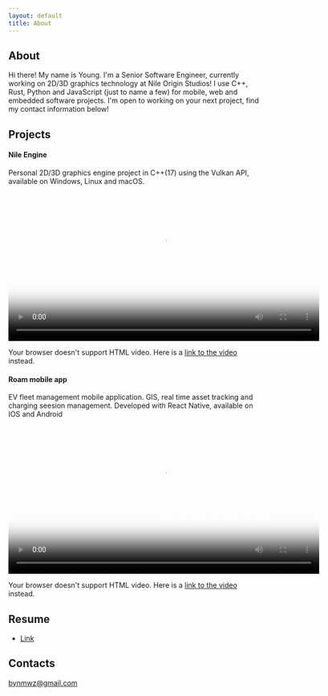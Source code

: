 ```yaml
---
layout: default
title: About
---
```

## About
Hi there! My name is Young. I'm a Senior Software Engineer, currently working on 2D/3D graphics technology at Nile Origin Studios!
I use C++, Rust, Python and JavaScript (just to name a few) for mobile, web and embedded software projects. I'm open to working on your next project, find my contact information below!

## Projects

#### Nile Engine
Personal 2D/3D graphics engine project in C++(17) using the Vulkan API, available on Windows, Linux and macOS.
<video controls width="620" poster="/images/nile_thumb.png">
  <source src="/images/nile_show_off.webm" type="video/webm" />
  <p>
    Your browser doesn't support HTML video. Here is a
    <a href="/images/nile_show_off.webm" download="nile_show_off.webm">link to the video</a> instead.
  </p>
</video>

#### Roam mobile app
EV fleet management mobile application. GIS, real time asset tracking and charging seesion management. Developed with React Native, available on IOS and Android
<video controls width="620" poster="/images/roam_app.jpg">
  <source src="/images/roam_app.webm" type="video/webm" />
  <p>
    Your browser doesn't support HTML video. Here is a
    <a href="/images/roam_app.webm" download="roam_app.webm">link to the video</a> instead.
  </p>
</video>

## Resume

- <a href="https://bynmz.github.io/images/Ben_Young_Mwanzia_Resume.pdf" target="_blank">Link</a>

## Contacts

bynmwz@gmail.com